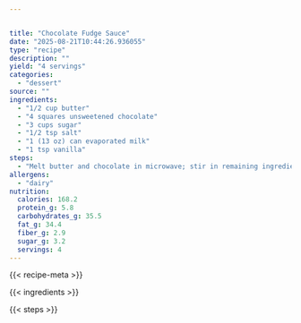 ```yaml
---


title: "Chocolate Fudge Sauce"
date: "2025-08-21T10:44:26.936055"
type: "recipe"
description: ""
yield: "4 servings"
categories:
  - "dessert"
source: ""
ingredients:
  - "1/2 cup butter"
  - "4 squares unsweetened chocolate"
  - "3 cups sugar"
  - "1/2 tsp salt"
  - "1 (13 oz) can evaporated milk"
  - "1 tsp vanilla"
steps:
  - "Melt butter and chocolate in microwave; stir in remaining ingredients. Cook until sugar is dissolved and sauce is smooth. Serve warm or cold over ice cream. Yield 4 cups."
allergens:
  - "dairy"
nutrition:
  calories: 168.2
  protein_g: 5.8
  carbohydrates_g: 35.5
  fat_g: 34.4
  fiber_g: 2.9
  sugar_g: 3.2
  servings: 4
---
```


{{< recipe-meta >}}

{{< ingredients >}}

{{< steps >}}
